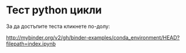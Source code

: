 # Тест python цикли

За да достъпите теста кликнете по-долу:

http://mybinder.org/v2/gh/binder-examples/conda_environment/HEAD?filepath=index.ipynb

